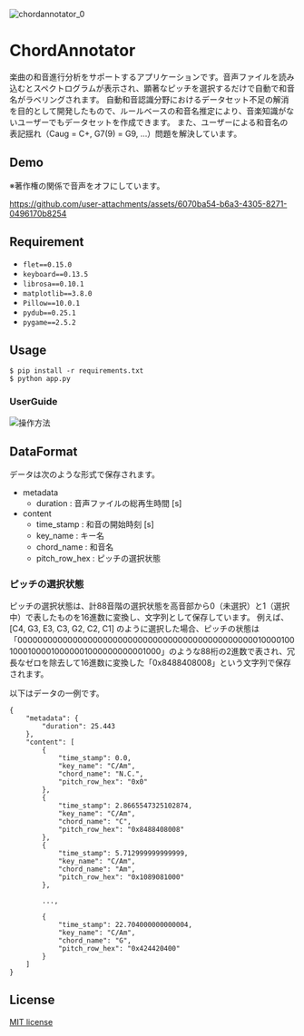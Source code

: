 ![chordannotator_0](https://github.com/user-attachments/assets/faa0d049-7a1e-40de-b8a2-f96eb2ca343c)

# ChordAnnotator

楽曲の和音進行分析をサポートするアプリケーションです。音声ファイルを読み込むとスペクトログラムが表示され、顕著なピッチを選択するだけで自動で和音名がラベリングされます。
自動和音認識分野におけるデータセット不足の解消を目的として開発したもので、ルールベースの和音名推定により、音楽知識がないユーザーでもデータセットを作成できます。
また、ユーザーによる和音名の表記揺れ（Caug = C+, G7(9) = G9, ...）問題を解決しています。

## Demo

※著作権の関係で音声をオフにしています。

https://github.com/user-attachments/assets/6070ba54-b6a3-4305-8271-0496170b8254

## Requirement

- `flet==0.15.0`
- `keyboard==0.13.5`
- `librosa==0.10.1`
- `matplotlib==3.8.0`
- `Pillow==10.0.1`
- `pydub==0.25.1`
- `pygame==2.5.2`

## Usage

```
$ pip install -r requirements.txt
$ python app.py
```

### UserGuide
![操作方法](https://github.com/user-attachments/assets/62d58d29-70dc-422e-8c69-a3685fa09ce4)

## DataFormat

データは次のような形式で保存されます。

- metadata
  - duration : 音声ファイルの総再生時間 [s]
- content
  - time_stamp : 和音の開始時刻 [s]
  - key_name : キー名
  - chord_name : 和音名
  - pitch_row_hex : ピッチの選択状態

### ピッチの選択状態

ピッチの選択状態は、計88音階の選択状態を高音部から0（未選択）と1（選択中）で表したものを16進数に変換し、文字列として保存しています。
例えば、[C4, G3, E3, C3, G2, C2, C1] のように選択した場合、ピッチの状態は「0000000000000000000000000000000000000000000000001000010010001000010000001000000000001000」のような88桁の2進数で表され、冗長なゼロを除去して16進数に変換した「0x8488408008」という文字列で保存されます。

以下はデータの一例です。

```
{
    "metadata": {
        "duration": 25.443
    },
    "content": [
        {
            "time_stamp": 0.0,
            "key_name": "C/Am",
            "chord_name": "N.C.",
            "pitch_row_hex": "0x0"
        },
        {
            "time_stamp": 2.8665547325102874,
            "key_name": "C/Am",
            "chord_name": "C",
            "pitch_row_hex": "0x8488408008"
        },
        {
            "time_stamp": 5.712999999999999,
            "key_name": "C/Am",
            "chord_name": "Am",
            "pitch_row_hex": "0x1089081000"
        },

        ...,

        {
            "time_stamp": 22.704000000000004,
            "key_name": "C/Am",
            "chord_name": "G",
            "pitch_row_hex": "0x424420400"
        }
    ]
}
```

## License

[MIT license](https://en.wikipedia.org/wiki/MIT_License)
